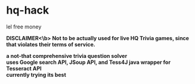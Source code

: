 # hq-hack
lel free money

<b>DISCLAIMER<\b>
  Not to be actually used for live HQ Trivia games, since that violates their terms of service.  

a not-that comprehensive trivia question solver
<br> uses Google search API, JSoup API, and Tess4J java wrapper for Tesseract API <br>
currently trying its best
